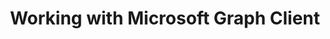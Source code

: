 ---
title: Working with Microsoft Graph Client
type: docs
weight: 85
url: /java/working-with-microsoft-graph-client/
---
